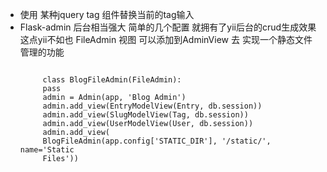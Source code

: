 -  使用 某种jquery tag 组件替换当前的tag输入
-  Flask-admin 后台相当强大 简单的几个配置 就拥有了yii后台的crud生成效果 这点yii不如也
   FileAdmin 视图 可以添加到AdminView 去  实现一个静态文件管理的功能
   ~~~  
   
        class BlogFileAdmin(FileAdmin):
        pass
        admin = Admin(app, 'Blog Admin')
        admin.add_view(EntryModelView(Entry, db.session))
        admin.add_view(SlugModelView(Tag, db.session))
        admin.add_view(UserModelView(User, db.session))
        admin.add_view(
        BlogFileAdmin(app.config['STATIC_DIR'], '/static/', name='Static
        Files'))
   ~~~